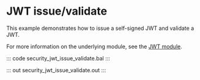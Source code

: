 # JWT issue/validate

This example demonstrates how to issue a self-signed JWT and
validate a JWT.

For more information on the underlying module,
see the [JWT module](https://lib.ballerina.io/ballerina/jwt/latest/).

::: code security_jwt_issue_validate.bal :::

::: out security_jwt_issue_validate.out :::